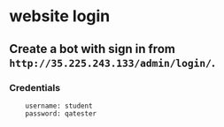 # website login
## Create a bot with sign in from `http://35.225.243.133/admin/login/`.

### Credentials
```
    username: student
    password: qatester
```